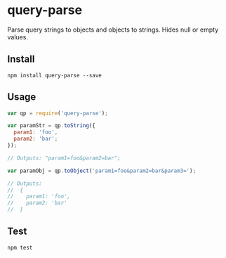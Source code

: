 # query-parse

Parse query strings to objects and objects to strings. Hides null or empty values.

## Install

```
npm install query-parse --save
```

## Usage

```javascript
var qp = require('query-parse');

var paramStr = qp.toString({
  param1: 'foo',
  param2: 'bar';
});

// Outputs: "param1=foo&param2=bar";

var paramObj = qp.toObject('param1=foo&param2=bar&param3=');

// Outputs: 
//  {
//    param1: 'foo',
//    param2: 'bar'
//  }

```

## Test

```
npm test
```